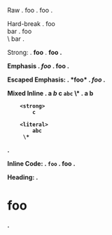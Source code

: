 Raw
.
foo
.
<document source="notset">
    <paragraph>
        foo
.

Hard-break
.
foo\
bar
.
<document source="notset">
    <paragraph>
        foo
        <raw format="html" xml:space="preserve">
            <br />
        <raw format="latex" xml:space="preserve">
            \\
        bar
.

Strong:
.
**foo**
.
<document source="notset">
    <paragraph>
        <strong>
            foo
.

Emphasis
.
*foo*
.
<document source="notset">
    <paragraph>
        <emphasis>
            foo
.

Escaped Emphasis:
.
\*foo*
.
<document source="notset">
    <paragraph>
        *foo*
.

Mixed Inline
.
a *b* **c** `abc` \\*
.
<document source="notset">
    <paragraph>
        a
        <emphasis>
            b

        <strong>
            c

        <literal>
            abc
         \*
.

Inline Code:
.
`foo`
.
<document source="notset">
    <paragraph>
        <literal>
            foo
.

Heading:
.
# foo
.
<document source="notset">
    <section ids="foo" names="foo">
        <title>
            foo
.

Heading Levels:
.
# a
## b
### c
# d
.
<document source="notset">
    <section ids="a" names="a">
        <title>
            a
        <section ids="b" names="b">
            <title>
                b
            <section ids="c" names="c">
                <title>
                    c
    <section ids="d" names="d">
        <title>
            d
.

Block Code:
.
    foo
.
<document source="notset">
    <literal_block classes="code" xml:space="preserve">
        foo
.

Fenced Code:
.
```sh
foo
```
.
<document source="notset">
    <literal_block classes="code sh" xml:space="preserve">
        foo
.

Fenced Code no language:
.
```
foo
```
.
<document source="notset">
    <literal_block classes="code" xml:space="preserve">
        foo
.

Fenced Code no language with trailing whitespace:
.
```  
foo
```
.
<document source="notset">
    <literal_block classes="code" xml:space="preserve">
        foo
.

Image empty:
.
![]()
.
<document source="notset">
    <paragraph>
        <image alt="" uri="">
.

Image with alt and title:
.
![alt](src "title")
.
<document source="notset">
    <paragraph>
        <image alt="alt" title="title" uri="src">
.

Image with escapable html:
.
![alt](http://www.google<>.com)
.
<document source="notset">
    <paragraph>
        <image alt="alt" uri="http://www.google%3C%3E.com">
.

Block Quote:
.
> *foo*
.
<document source="notset">
    <block_quote>
        <paragraph>
            <emphasis>
                foo
.

Bullet List:
.
- *foo*
* bar
.
<document source="notset">
    <bullet_list bullet="-">
        <list_item>
            <paragraph>
                <emphasis>
                    foo
    <bullet_list bullet="*">
        <list_item>
            <paragraph>
                bar
.

Nested Bullets
.
- a
  - b
    - c
  - d
.
<document source="notset">
    <bullet_list bullet="-">
        <list_item>
            <paragraph>
                a
            <bullet_list bullet="-">
                <list_item>
                    <paragraph>
                        b
                    <bullet_list bullet="-">
                        <list_item>
                            <paragraph>
                                c
                <list_item>
                    <paragraph>
                        d
.

Enumerated List:
.
1. *foo*

1) bar

para

10. starting
11. enumerator
.
<document source="notset">
    <enumerated_list enumtype="arabic" prefix="" suffix=".">
        <list_item>
            <paragraph>
                <emphasis>
                    foo
    <enumerated_list enumtype="arabic" prefix="" suffix=")">
        <list_item>
            <paragraph>
                bar
    <paragraph>
        para
    <enumerated_list enumtype="arabic" prefix="" start="10" suffix=".">
        <list_item>
            <paragraph>
                starting
        <list_item>
            <paragraph>
                enumerator
.

Nested Enumrated List:
.
1. a
2. b
    1. c
.
<document source="notset">
    <enumerated_list enumtype="arabic" prefix="" suffix=".">
        <list_item>
            <paragraph>
                a
        <list_item>
            <paragraph>
                b
            <enumerated_list enumtype="arabic" prefix="" suffix=".">
                <list_item>
                    <paragraph>
                        c
.

Sphinx Role containing backtick:
.
{code}``a=1{`}``
.
<document source="notset">
    <paragraph>
        <literal classes="code">
            a=1{`}
.

Target:
.
(target)=
.
<document source="notset">
    <target ids="target" names="target">
.

Target with whitespace:
.
(target with space)=
.
<document source="notset">
    <target ids="target-with-space" names="target\ with\ space">
.

Referencing:
.
(target)=

Title
=====

[alt1](target)

[](target2)

[alt2](https://www.google.com)

[alt3](#target3)
.
<document source="notset">
    <target ids="target" names="target">
    <section ids="title" names="title">
        <title>
            Title
        <paragraph>
            <reference refname="target">
                alt1
        <paragraph>
            <reference refname="target2">
        <paragraph>
            <reference refuri="https://www.google.com">
                alt2
        <paragraph>
            <reference refname="#target3">
                alt3
.

Comments:
.
line 1
% a comment
line 2
.
<document source="notset">
    <paragraph>
        line 1
    <comment xml:space="preserve">
        a comment
    <paragraph>
        line 2
.

Block Break:
.
+++ string
.
<document source="notset">
    <comment classes="block_break" xml:space="preserve">
        string
.

Link Reference:
.
[name][key]

[key]: https://www.google.com "a title"
.
<document source="notset">
    <paragraph>
        <reference reftitle="a title" refuri="https://www.google.com">
            name
.

Link Reference short version:
.
[name]

[name]: https://www.google.com "a title"
.
<document source="notset">
    <paragraph>
        <reference reftitle="a title" refuri="https://www.google.com">
            name
.

Block Quotes:
.
```{epigraph}
a b*c*

-- a**b**
```
.
<document source="notset">
    <block_quote classes="epigraph">
        <paragraph>
            a b
            <emphasis>
                c
        <attribution>
            a
            <strong>
                b
.

Link Definition in directive:
.
```{note}
[a]
```

[a]: link
.
<document source="notset">
    <note>
        <paragraph>
            <reference refname="link">
                a
.

Link Definition in nested directives:
.
```{note}
[ref1]: link
```

```{note}
[ref1]
[ref2]
```

```{note}
[ref2]: link
```
.
<document source="notset">
    <note>
    <note>
        <paragraph>
            <reference refname="link">
                ref1
            
            [ref2]
    <note>
.

Footnotes:
.
[^a]

[^a]: footnote*text*
.
<document source="notset">
    <paragraph>
        <footnote_reference auto="1" ids="id1" refname="a">
    <transition classes="footnotes">
    <footnote auto="1" ids="a" names="a">
        <paragraph>
            footnote
            <emphasis>
                text
.

Footnotes nested blocks:
.
[^a]

[^a]: footnote*text*

    abc
xyz

    > a

    - b

    c

finish
.
<document source="notset">
    <paragraph>
        <footnote_reference auto="1" ids="id1" refname="a">
    <paragraph>
        finish
    <transition classes="footnotes">
    <footnote auto="1" ids="a" names="a">
        <paragraph>
            footnote
            <emphasis>
                text
        <paragraph>
            abc

            xyz
        <block_quote>
            <paragraph>
                a
        <bullet_list bullet="-">
            <list_item>
                <paragraph>
                    b
        <paragraph>
            c
.

Front Matter:
.
---
a: 1
b: foo
c:
    d: 2
---
.
<document source="notset">
    <field_list>
        <field>
            <field_name>
                a
            <field_body>
                <paragraph>
                    <literal>
                        1
        <field>
            <field_name>
                b
            <field_body>
                <paragraph>
                    <literal>
                        foo
        <field>
            <field_name>
                c
            <field_body>
                <paragraph>
                    <literal>
                        {"d": 2}
.

Front Matter Biblio:
.
---
author: Chris Sewell
authors: Chris Sewell, Chris Hodgraf
organization: EPFL
address: |
    1 Cedar Park Close
    Thundersley
    Essex
contact: <https://example.com>
version: 1.0
revision: 1.1
status: good
date: 2/12/1985
copyright: MIT
dedication: |
    To my *homies*
abstract:
    Something something **dark** side
other: Something else
---
.
<document source="notset">
    <field_list>
        <field>
            <field_name>
                author
            <field_body>
                <paragraph>
                    Chris Sewell
        <field>
            <field_name>
                authors
            <field_body>
                <paragraph>
                    Chris Sewell, Chris Hodgraf
        <field>
            <field_name>
                organization
            <field_body>
                <paragraph>
                    EPFL
        <field>
            <field_name>
                address
            <field_body>
                <paragraph>
                    1 Cedar Park Close
                    
                    Thundersley
                    
                    Essex
                    
        <field>
            <field_name>
                contact
            <field_body>
                <paragraph>
                    <reference refuri="https://example.com">
                        https://example.com
        <field>
            <field_name>
                version
            <field_body>
                <paragraph>
                    1.0
        <field>
            <field_name>
                revision
            <field_body>
                <paragraph>
                    1.1
        <field>
            <field_name>
                status
            <field_body>
                <paragraph>
                    good
        <field>
            <field_name>
                date
            <field_body>
                <paragraph>
                    2/12/1985
        <field>
            <field_name>
                copyright
            <field_body>
                <paragraph>
                    MIT
        <field>
            <field_name>
                dedication
            <field_body>
                <paragraph>
                    To my 
                    <emphasis>
                        homies
                    
        <field>
            <field_name>
                abstract
            <field_body>
                <paragraph>
                    Something something 
                    <strong>
                        dark
                     side
        <field>
            <field_name>
                other
            <field_body>
                <paragraph>
                    <literal>
                        Something else
.

Front Matter Bad Yaml:
.
---
a: {
---
.
<document source="notset">
    <system_message level="2" line="1" source="notset" type="WARNING">
        <paragraph>
            Malformed YAML [myst.topmatter]
.

Front Matter HTML Meta
.
---
myst:
    html_meta:
        keywords: Sphinx, documentation, builder
        description lang=en: An amusing story
        description lang=fr: Un histoire amusant
        http-equiv=Content-Type: text/html; charset=ISO-8859-1
---
.
<document source="notset">
    <pending>
        .. internal attributes:
             .transform: docutils.transforms.components.Filter
             .details:
               component: 'writer'
               format: 'html'
               nodes:
                 <meta content="Sphinx, documentation, builder" name="keywords">
    <pending>
        .. internal attributes:
             .transform: docutils.transforms.components.Filter
             .details:
               component: 'writer'
               format: 'html'
               nodes:
                 <meta content="An amusing story" lang="en" name="description">
    <pending>
        .. internal attributes:
             .transform: docutils.transforms.components.Filter
             .details:
               component: 'writer'
               format: 'html'
               nodes:
                 <meta content="Un histoire amusant" lang="fr" name="description">
    <pending>
        .. internal attributes:
             .transform: docutils.transforms.components.Filter
             .details:
               component: 'writer'
               format: 'html'
               nodes:
                 <meta content="text/html; charset=ISO-8859-1" http-equiv="Content-Type">
.

Full Test:
.
---
a: 1
---

(target)=
# header 1
## sub header 1

a *b* **c** `abc`

## sub header 2

x y [a](http://www.xyz.com) z

---

# header 2

```::python {a=1}
a = 1
```

[](target)
.
<document source="notset">
    <field_list>
        <field>
            <field_name>
                a
            <field_body>
                <paragraph>
                    <literal>
                        1
    <target ids="target" names="target">
    <section ids="header-1" names="header\ 1">
        <title>
            header 1
        <section ids="sub-header-1" names="sub\ header\ 1">
            <title>
                sub header 1
            <paragraph>
                a 
                <emphasis>
                    b
                 
                <strong>
                    c
                 
                <literal>
                    abc
        <section ids="sub-header-2" names="sub\ header\ 2">
            <title>
                sub header 2
            <paragraph>
                x y 
                <reference refuri="http://www.xyz.com">
                    a
                 z
            <transition>
    <section ids="header-2" names="header\ 2">
        <title>
            header 2
        <literal_block classes="code ::python" xml:space="preserve">
            a = 1
        <paragraph>
            <reference refname="target">
.
